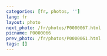 ```yaml
---
categories: [fr, photos, '']
lang: fr
layout: photo
next_photo: /fr/photos/P0000067.html
picname: P0000066
prev_photo: /fr/photos/P0000061.html
tags: []
---
```


